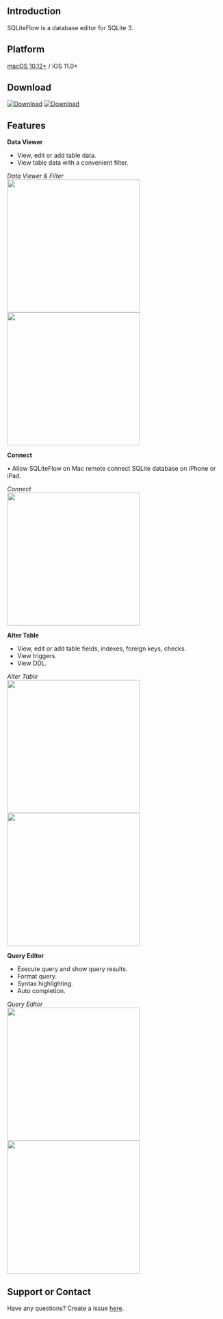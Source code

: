 ## Introduction
SQLiteFlow is a database editor for SQLite 3.

## Platform
[macOS 10.12+](/) / iOS 11.0+

## Download
[![Download](DownloadOnTheMacAppStore.svg)](https://itunes.apple.com/app/id1378587993)
[![Download](iOS/DownloadOnTheAppStore.svg)](https://itunes.apple.com/app/sqliteflow/id1406266008)

## Features

**Data Viewer**

- View, edit or add table data.
- View table data with a convenient filter.

*Data Viewer & Filter*
<br/>
<img src="iOS/DataView.png" width="310">
<img src="iOS/Filter.png" width="310">

**Connect**

• Allow SQLiteFlow on Mac remote connect SQLite database on iPhone or iPad.

*Connect*
<br/>
<img src="iOS/Connect.png" width="310">

**Alter Table**

- View, edit or add table fields, indexes, foreign keys, checks.
- View triggers.
- View DDL.

*Alter Table*
<br/>
<img src="iOS/AlterTable.png" width="310">
<img src="iOS/AlterField.png" width="310">

**Query Editor**

- Execute query and show query results.
- Format query.
- Syntax highlighting.
- Auto completion.

*Query Editor*
<br/>
<img src="iOS/QueryEditor.png" width="310">
<img src="iOS/QueryResult.png" width="310">

## Support or Contact

Have any questions? Create a issue [here](https://github.com/SQLiteFlow/SQLiteFlow-Issues/issues).
